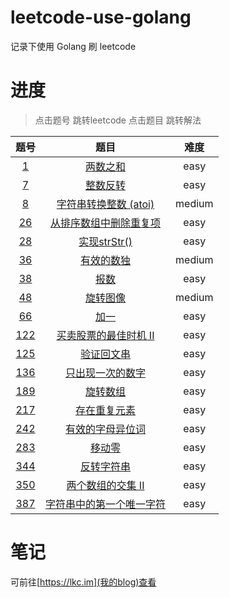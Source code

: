# leetcode-use-golang

记录下使用 Golang 刷 leetcode

# 进度

> 点击题号 跳转leetcode 
> 点击题目 跳转解法

|题号|题目|难度|
|:-:|:-:|:-:|
|[1](https://leetcode-cn.com/problems/two-sum/)|[两数之和](https://github.com/leekachung/leetcode-use-golang/blob/master/easy/1.go)|easy|
|[7](https://leetcode-cn.com/problems/reverse-integer/)|[整数反转](https://github.com/leekachung/leetcode-use-golang/blob/master/easy/7.go)|easy|
|[8](https://leetcode-cn.com/problems/string-to-integer-atoi/)|[字符串转换整数 (atoi)](https://github.com/leekachung/leetcode-use-golang/blob/master/medium/8.go)|medium|
|[26](https://leetcode-cn.com/problems/remove-duplicates-from-sorted-array/)|[从排序数组中删除重复项](https://github.com/leekachung/leetcode-use-golang/blob/master/easy/26.go)|easy|
|[28](https://leetcode-cn.com/problems/implement-strstr/)|[实现strStr()](https://github.com/leekachung/leetcode-use-golang/blob/master/easy/28.go)|easy|
|[36](https://leetcode-cn.com/problems/valid-sudoku/)|[有效的数独](https://github.com/leekachung/leetcode-use-golang/blob/master/medium/36.go)|medium|
|[38](https://leetcode-cn.com/problems/count-and-say/)|[报数](https://github.com/leekachung/leetcode-use-golang/blob/master/easy/38.go)|easy|
|[48](https://leetcode-cn.com/problems/rotate-image/)|[旋转图像](https://github.com/leekachung/leetcode-use-golang/blob/master/medium/48.go)|medium|
|[66](https://leetcode-cn.com/problems/plus-one/)|[加一](https://github.com/leekachung/leetcode-use-golang/blob/master/easy/66.go)|easy|
|[122](https://leetcode-cn.com/problems/best-time-to-buy-and-sell-stock-ii/)|[买卖股票的最佳时机 II](https://github.com/leekachung/leetcode-use-golang/blob/master/easy/122.go)|easy|
|[125](https://leetcode-cn.com/problems/valid-palindrome/)|[验证回文串](https://github.com/leekachung/leetcode-use-golang/blob/master/easy/125.go)|easy|
|[136](https://leetcode-cn.com/problems/single-number/)|[只出现一次的数字](https://github.com/leekachung/leetcode-use-golang/blob/master/easy/136.go)|easy|
|[189](https://leetcode-cn.com/problems/rotate-array/)|[旋转数组](https://github.com/leekachung/leetcode-use-golang/blob/master/easy/189.go)|easy|
|[217](https://leetcode-cn.com/problems/contains-duplicate/submissions/)|[存在重复元素](https://github.com/leekachung/leetcode-use-golang/blob/master/easy/217.go)|easy|
|[242](https://leetcode-cn.com/problems/valid-anagram/)|[有效的字母异位词](https://github.com/leekachung/leetcode-use-golang/blob/master/easy/242.go)|easy|
|[283](https://leetcode-cn.com/problems/move-zeroes/)|[移动零](https://github.com/leekachung/leetcode-use-golang/blob/master/easy/283.go)|easy|
|[344](https://leetcode-cn.com/problems/reverse-string/)|[反转字符串](https://github.com/leekachung/leetcode-use-golang/blob/master/easy/344.go)|easy|
|[350](https://leetcode-cn.com/problems/intersection-of-two-arrays-ii/)|[两个数组的交集 II](https://github.com/leekachung/leetcode-use-golang/blob/master/easy/350.go)|easy|
|[387](https://leetcode-cn.com/problems/first-unique-character-in-a-string/)|[字符串中的第一个唯一字符](https://github.com/leekachung/leetcode-use-golang/blob/master/easy/387.go)|easy|

# 笔记
可前往[https://lkc.im](我的blog)查看
